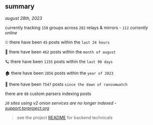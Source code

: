 
## summary
_august 28th, 2023_

currently tracking `158` groups across `282` relays & mirrors - _`111` currently online_

⏲ there have been `45` posts within the `last 24 hours`

🦈 there have been `462` posts within the `month of august`

🪐 there have been `1155` posts within the `last 90 days`

🏚 there have been `2856` posts within the `year of 2023`

🦕 there have been `7547` posts `since the dawn of ransomwatch`

there are `88` custom parsers indexing posts

_`20` sites using v2 onion services are no longer indexed - [support.torproject.org](https://support.torproject.org/onionservices/v2-deprecation/)_

> see the project [README](https://github.com/joshhighet/ransomwatch#ransomwatch--) for backend technicals

